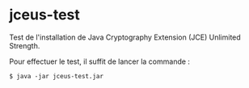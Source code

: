 # jceus-test
Test de l'installation de Java Cryptography Extension (JCE) Unlimited Strength.

Pour effectuer le test, il suffit de lancer la commande :

    $ java -jar jceus-test.jar
